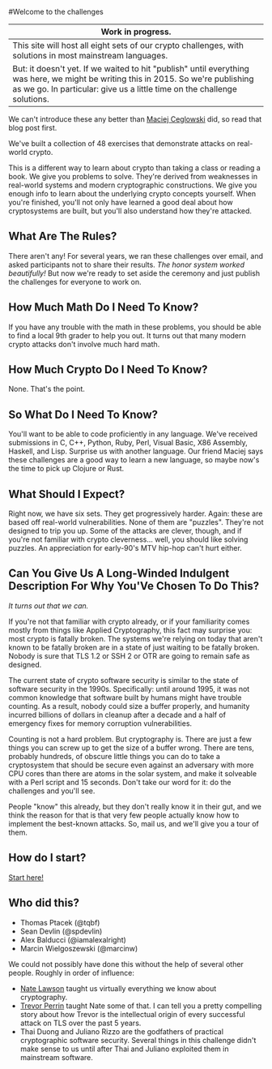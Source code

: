 #Welcome to the challenges

Work in progress. |
----------------- |
This site will host all eight sets of our crypto challenges, with solutions in most mainstream languages. |
But: it doesn't yet. If we waited to hit "publish" until everything was here, we might be writing this in 2015. So we're publishing as we go. In particular: give us a little time on the challenge solutions. |

We can't introduce these any better than [Maciej Ceglowski](https://blog.pinboard.in/2013/04/the_matasano_crypto_challenges/) did, so read that blog post first.

We've built a collection of 48 exercises that demonstrate attacks on real-world crypto.

This is a different way to learn about crypto than taking a class or reading a book. We give you problems to solve. They're derived from weaknesses in real-world systems and modern cryptographic constructions. We give you enough info to learn about the underlying crypto concepts yourself. When you're finished, you'll not only have learned a good deal about how cryptosystems are built, but you'll also understand how they're attacked.

## What Are The Rules?

There aren't any! For several years, we ran these challenges over email, and asked participants not to share their results. *The honor system worked beautifully!* But now we're ready to set aside the ceremony and just publish the challenges for everyone to work on.

## How Much Math Do I Need To Know?

If you have any trouble with the math in these problems, you should be able to find a local 9th grader to help you out. It turns out that many modern crypto attacks don't involve much hard math.

## How Much Crypto Do I Need To Know?

None. That's the point.

## So What Do I Need To Know?

You'll want to be able to code proficiently in any language. We've received submissions in C, C++, Python, Ruby, Perl, Visual Basic, X86 Assembly, Haskell, and Lisp. Surprise us with another language. Our friend Maciej says these challenges are a good way to learn a new language, so maybe now's the time to pick up Clojure or Rust.

## What Should I Expect?

Right now, we have six sets. They get progressively harder. Again: these are based off real-world vulnerabilities. None of them are "puzzles". They're not designed to trip you up. Some of the attacks are clever, though, and if you're not familiar with crypto cleverness... well, you should like solving puzzles. An appreciation for early-90's MTV hip-hop can't hurt either.

## Can You Give Us A Long-Winded Indulgent Description For Why You'Ve Chosen To Do This?

*It turns out that we can.*

If you're not that familiar with crypto already, or if your familiarity comes mostly from things like Applied Cryptography, this fact may surprise you: most crypto is fatally broken. The systems we're relying on today that aren't known to be fatally broken are in a state of just waiting to be fatally broken. Nobody is sure that TLS 1.2 or SSH 2 or OTR are going to remain safe as designed.

The current state of crypto software security is similar to the state of software security in the 1990s. Specifically: until around 1995, it was not common knowledge that software built by humans might have trouble counting. As a result, nobody could size a buffer properly, and humanity incurred billions of dollars in cleanup after a decade and a half of emergency fixes for memory corruption vulnerabilities.

Counting is not a hard problem. But cryptography is. There are just a few things you can screw up to get the size of a buffer wrong. There are tens, probably hundreds, of obscure little things you can do to take a cryptosystem that should be secure even against an adversary with more CPU cores than there are atoms in the solar system, and make it solveable with a Perl script and 15 seconds. Don't take our word for it: do the challenges and you'll see.

People "know" this already, but they don't really know it in their gut, and we think the reason for that is that very few people actually know how to implement the best-known attacks. So, mail us, and we'll give you a tour of them.

## How do I start?

[Start here!](http://cryptopals.com/sets/1)

## Who did this?

* Thomas Ptacek (@tqbf)
* Sean Devlin (@spdevlin)
* Alex Balducci (@iamalexalright)
* Marcin Wielgoszewski (@marcinw)

We could not possibly have done this without the help of several other people. Roughly in order of influence:

* [Nate Lawson](http://www.rootlabs.com/) taught us virtually everything we know about cryptography.
* [Trevor Perrin](http://trevp.net/) taught Nate some of that. I can tell you a pretty compelling story about how Trevor is the intellectual origin of every successful attack on TLS over the past 5 years.
* Thai Duong and Juliano Rizzo are the godfathers of practical cryptographic software security. Several things in this challenge didn't make sense to us until after Thai and Juliano exploited them in mainstream software.
